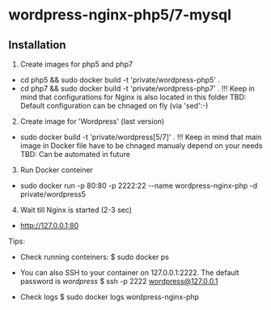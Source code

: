 # wordpress-nginx-php5/7-mysql

## Installation

1. Create images for php5 and php7
 - cd php5 && sudo docker build -t 'private/wordpress-php5' .
 - cd php7 && sudo docker build -t 'private/wordpress-php7' . 
 !!! Keep in mind that configurations for Nginx is also located in this folder
 TBD: Default configuration can be chnaged on fly (via 'sed':-)
2. Create image for 'Wordpress' (last version)
 -  sudo docker build -t 'private/wordpress[5/7]' .
 !!! Keep in mind that main image in Docker file have to be chnaged manualy depend on your needs
 TBD: Can be automated in future
3. Run Docker conteiner
 - sudo docker run -p 80:80 -p 2222:22 --name wordpress-nginx-php -d private/wordpress5
4. Wait till Nginx is started (2-3 sec)
 - http://127.0.0.1:80


Tips:
 - Check running conteiners:
    $ sudo docker ps

 - You can also SSH to your container on 127.0.0.1:2222. The default password is *wordpress*
    $ ssh -p 2222 wordpress@127.0.0.1
 - Check logs
    $ sudo docker logs wordpress-nginx-php
